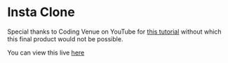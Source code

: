 # Insta Clone

Special thanks to Coding Venue on YouTube for [this tutorial](https://github.com/sidneyarcidiacono/insta_clone.git) without which this final product would not be possible.

You can view this live [here](https://sidneyarcidiacono.github.io/insta_clone/)
